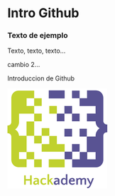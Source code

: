 # Intro Github
### Texto de ejemplo
Texto, texto, texto...

cambio 2...

 Introduccion de Github


![Hack](img/hackademy.png)

